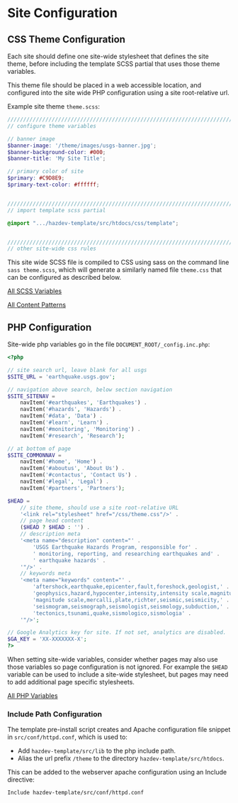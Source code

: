Site Configuration
==========================


## CSS Theme Configuration

Each site should define one site-wide stylesheet that defines the site theme, before including the template SCSS partial that uses those theme variables.

This theme file should be placed in a web accessible location, and configured into the site wide PHP configuration using a site root-relative url.


Example site theme `theme.scss`:
```scss
///////////////////////////////////////////////////////////////////////////////
// configure theme variables

// banner image
$banner-image: '/theme/images/usgs-banner.jpg';
$banner-background-color: #000;
$banner-title: 'My Site Title';

// primary color of site
$primary: #C9D8E9;
$primary-text-color: #ffffff;


///////////////////////////////////////////////////////////////////////////////
// import template scss partial

@import ".../hazdev-template/src/htdocs/css/template";


///////////////////////////////////////////////////////////////////////////////
// other site-wide css rules

```

This site wide SCSS file is compiled to CSS using sass on the command line `sass theme.scss`, which will generate a similarly named file `theme.css` that can be configured as described below.

[All SCSS Variables](scssVariables.md)

[All Content Patterns](scssPatterns.md)


## PHP Configuration

Site-wide php variables go in the file `DOCUMENT_ROOT/_config.inc.php`:
```php
<?php

// site search url, leave blank for all usgs
$SITE_URL = 'earthquake.usgs.gov';

// navigation above search, below section navigation
$SITE_SITENAV =
    navItem('#earthquakes', 'Earthquakes') .
    navItem('#hazards', 'Hazards') .
    navItem('#data', 'Data') .
    navItem('#learn', 'Learn') .
    navItem('#monitoring', 'Monitoring') .
    navItem('#research', 'Research');

// at bottom of page
$SITE_COMMONNAV =
    navItem('#home', 'Home') .
    navItem('#aboutus', 'About Us') .
    navItem('#contactus', 'Contact Us') .
    navItem('#legal', 'Legal') .
    navItem('#partners', 'Partners');

$HEAD = 
    // site theme, should use a site root-relative URL
    '<link rel="stylesheet" href="/css/theme.css"/>' .
    // page head content
    ($HEAD ? $HEAD : '') .
    // description meta
    '<meta name="description" content="' .
        'USGS Earthquake Hazards Program, responsible for' .
        ' monitoring, reporting, and researching earthquakes and' .
        ' earthquake hazards' .
    '"/>' .
    // keywords meta
    '<meta name="keywords" content="' .
        'aftershock,earthquake,epicenter,fault,foreshock,geologist,' .
        'geophysics,hazard,hypocenter,intensity,intensity scale,magnitude,' .
        'magnitude scale,mercalli,plate,richter,seismic,seismicity,' .
        'seismogram,seismograph,seismologist,seismology,subduction,' .
        'tectonics,tsunami,quake,sismologico,sismologia' .
    '"/>';

// Google Analytics key for site. If not set, analytics are disabled.
$GA_KEY = 'XX-XXXXXXX-X';
?>
```

When setting site-wide variables, consider whether pages may also use those variables so page configuration is not ignored.  For example the `$HEAD` variable can be used to include a site-wide stylesheet, but pages may need to add additional page specific stylesheets.

[All PHP Variables](phpVariables.md)


### Include Path Configuration

The template pre-install script creates and Apache configuration file snippet in `src/conf/httpd.conf`, which is used to:

- Add `hazdev-template/src/lib` to the php include path.
- Alias the url prefix `/theme` to the directory `hazdev-template/src/htdocs`.

This can be added to the webserver apache configuration using an Include directive:
```
Include hazdev-template/src/conf/httpd.conf
```
